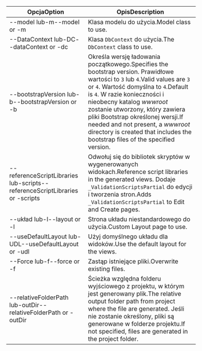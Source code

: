 <!-- Options common to Razor Pages and Controller -->
| <span data-ttu-id="2474e-101">Opcja</span><span class="sxs-lookup"><span data-stu-id="2474e-101">Option</span></span>               | <span data-ttu-id="2474e-102">Opis</span><span class="sxs-lookup"><span data-stu-id="2474e-102">Description</span></span>|
| ----------------- | ------------ |
| <span data-ttu-id="2474e-103">--model lub-m</span><span class="sxs-lookup"><span data-stu-id="2474e-103">--model or -m</span></span>  | <span data-ttu-id="2474e-104">Klasa modelu do użycia.</span><span class="sxs-lookup"><span data-stu-id="2474e-104">Model class to use.</span></span> |
| <span data-ttu-id="2474e-105">--DataContext lub-DC</span><span class="sxs-lookup"><span data-stu-id="2474e-105">--dataContext or -dc</span></span>  | <span data-ttu-id="2474e-106">Klasa `DbContext` do użycia.</span><span class="sxs-lookup"><span data-stu-id="2474e-106">The `DbContext` class to use.</span></span> |
| <span data-ttu-id="2474e-107">--bootstrapVersion lub-b</span><span class="sxs-lookup"><span data-stu-id="2474e-107">--bootstrapVersion or -b</span></span>  | <span data-ttu-id="2474e-108">Określa wersję ładowania początkowego.</span><span class="sxs-lookup"><span data-stu-id="2474e-108">Specifies the bootstrap version.</span></span> <span data-ttu-id="2474e-109">Prawidłowe wartości to `3` lub `4`.</span><span class="sxs-lookup"><span data-stu-id="2474e-109">Valid values are `3` or `4`.</span></span> <span data-ttu-id="2474e-110">Wartość domyślna to `4`.</span><span class="sxs-lookup"><span data-stu-id="2474e-110">Default is `4`.</span></span> <span data-ttu-id="2474e-111">W razie konieczności i nieobecny katalog *wwwroot* zostanie utworzony, który zawiera pliki Bootstrap określonej wersji.</span><span class="sxs-lookup"><span data-stu-id="2474e-111">If needed and not present, a *wwwroot* directory is created that includes the bootstrap files of the specified version.</span></span> |
| <span data-ttu-id="2474e-112">--referenceScriptLibraries lub-scripts</span><span class="sxs-lookup"><span data-stu-id="2474e-112">--referenceScriptLibraries or -scripts</span></span> |  <span data-ttu-id="2474e-113">Odwołuj się do bibliotek skryptów w wygenerowanych widokach.</span><span class="sxs-lookup"><span data-stu-id="2474e-113">Reference script libraries in the generated views.</span></span> <span data-ttu-id="2474e-114">Dodaje `_ValidationScriptsPartial` do edycji i tworzenia stron.</span><span class="sxs-lookup"><span data-stu-id="2474e-114">Adds `_ValidationScriptsPartial` to Edit and Create pages.</span></span> |
| <span data-ttu-id="2474e-115">--układ lub-l</span><span class="sxs-lookup"><span data-stu-id="2474e-115">--layout or -l</span></span> | <span data-ttu-id="2474e-116">Strona układu niestandardowego do użycia.</span><span class="sxs-lookup"><span data-stu-id="2474e-116">Custom Layout page to use.</span></span> |
| <span data-ttu-id="2474e-117">--useDefaultLayout lub-UDL</span><span class="sxs-lookup"><span data-stu-id="2474e-117">--useDefaultLayout or -udl</span></span> | <span data-ttu-id="2474e-118">Użyj domyślnego układu dla widoków.</span><span class="sxs-lookup"><span data-stu-id="2474e-118">Use the default layout for the views.</span></span> |
| <span data-ttu-id="2474e-119">--Force lub-f</span><span class="sxs-lookup"><span data-stu-id="2474e-119">--force or -f</span></span> | <span data-ttu-id="2474e-120">Zastąp istniejące pliki.</span><span class="sxs-lookup"><span data-stu-id="2474e-120">Overwrite existing files.</span></span> |
| <span data-ttu-id="2474e-121">--relativeFolderPath lub-outDir</span><span class="sxs-lookup"><span data-stu-id="2474e-121">--relativeFolderPath or -outDir</span></span> | <span data-ttu-id="2474e-122">Ścieżka względna folderu wyjściowego z projektu, w którym jest generowany plik.</span><span class="sxs-lookup"><span data-stu-id="2474e-122">The relative output folder path from project where the file are generated.</span></span> <span data-ttu-id="2474e-123">Jeśli nie zostanie określony, pliki są generowane w folderze projektu.</span><span class="sxs-lookup"><span data-stu-id="2474e-123">If not specified, files are generated in the project folder.</span></span> |